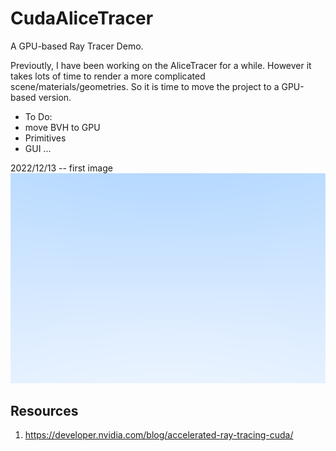 # CudaAliceTracer
 A GPU-based Ray Tracer Demo. 

Previoutly, I have been working on the AliceTracer for a while. However it takes lots of time to render a more complicated scene/materials/geometries. 
So it is time to move the project to a GPU-based version.

- To Do:
- move BVH to GPU
- Primitives
- GUI
...

2022/12/13
-- first image
![](showcases/test.png)


## Resources
1. https://developer.nvidia.com/blog/accelerated-ray-tracing-cuda/
